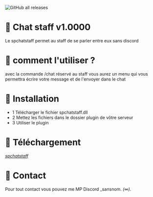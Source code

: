 ![GitHub all releases]()

# 💬 Chat staff v1.0000

Le spchatstaff permet au staff de se parler entre eux sans discord

#  📂 comment l'utiliser ? 

avec la commande /chat réservé au staff
vous aurez un menu qui vous permettra
écrire votre message et de l'envoyer dans le chat 

# 🔌  Installation

- 1 Télécharger le fichier spchatstaff.dll
- 2 Mettez les fichiers dans le dossier plugin de vôtre serveur
- 3 Utiliser le plugin

# 🧩  Téléchargement

*[spchatstaff](https://github.com/Shape581/Connexion581)*

# 📮  Contact

Pour tout contact vous pouvez me MP Discord _sansnom. *(∞)*.
